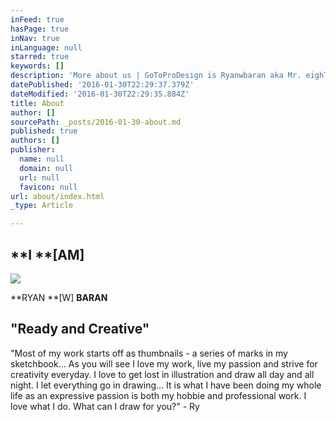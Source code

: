 ```yaml
---
inFeed: true
hasPage: true
inNav: true
inLanguage: null
starred: true
keywords: []
description: 'More about us | GoToProDesign is Ryanwbaran aka Mr. eighTTigers | Ready and creative | Edmonton web, communications, art and design services'
datePublished: '2016-01-30T22:29:37.379Z'
dateModified: '2016-01-30T22:29:35.884Z'
title: About
author: []
sourcePath: _posts/2016-01-30-about.md
published: true
authors: []
publisher:
  name: null
  domain: null
  url: null
  favicon: null
url: about/index.html
_type: Article

---
```

## **I **\[AM\]
![](https://the-grid-user-content.s3-us-west-2.amazonaws.com/cff95725-ed49-44f6-b2bf-5ad63e35ce5e.jpg)

**RYAN **\[W\] **BARAN**

## "Ready and Creative"

"Most of my work starts off as 
thumbnails - a series of marks in my sketchbook... As you will see I 
love my work, live my passion and strive for creativity everyday. I love
to get lost in illustration and draw all day and all night. I let 
everything go in drawing... It is what I have been doing my whole life 
as an expressive passion is both my hobbie and professional work. I love
what I do. What can I draw for you?" - Ry